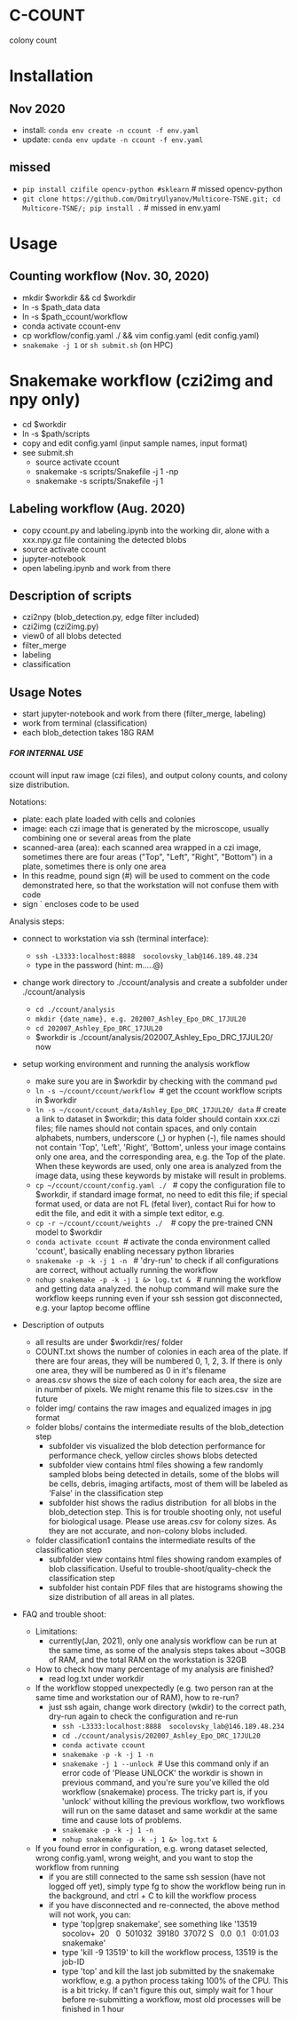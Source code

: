 # C-COUNT
colony count

# Installation
## Nov 2020 
- install: `conda env create -n ccount -f env.yaml`
- update: `conda env update -n ccount -f env.yaml`
## missed
- `pip install czifile opencv-python #sklearn` # missed opencv-python
- `git clone https://github.com/DmitryUlyanov/Multicore-TSNE.git; cd Multicore-TSNE/; pip install .` # missed in env.yaml

# Usage
## Counting workflow (Nov. 30, 2020)
- mkdir $workdir && cd $workdir
- ln -s $path_data data
- ln -s $path_ccount/workflow
- conda activate ccount-env
- cp workflow/config.yaml ./ && vim config.yaml (edit config.yaml)
- `snakemake -j 1` or `sh submit.sh` (on HPC) 

# Snakemake workflow (czi2img and npy only)
- cd $workdir
- ln -s $path/scripts
- copy and edit config.yaml (input sample names, input format)
- see submit.sh
	- source activate ccount
	- snakemake -s scripts/Snakefile  -j 1 -np
	- snakemake -s scripts/Snakefile -j 1

## Labeling workflow (Aug. 2020)
- copy ccount.py and labeling.ipynb into the working dir, alone with a xxx.npy.gz file containing the detected blobs
- source activate ccount
- jupyter-notebook
- open labeling.ipynb and work from there

## Description of scripts
- czi2npy (blob_detection.py, edge filter included)
- czi2img (czi2img.py)
- view0 of all blobs detected
- filter_merge
- labeling
- classification

## Usage Notes
- start jupyter-notebook and work from there (filter_merge, labeling)
- work from terminal (classification)
- each blob_detection takes 18G RAM

##### FOR INTERNAL USE ####
ccount will input raw image (czi files), and output colony counts, and colony size distribution.

Notations:
- plate: each plate loaded with cells and colonies
- image: each czi image that is generated by the microscope, usually combining one or several areas from the plate
- scanned-area (area): each scanned area wrapped in a czi image, sometimes there are four areas ("Top", "Left", "Right", "Bottom") in a plate, sometimes there is only one area
- In this readme, pound sign (#) will be used to comment on the code demonstrated here, so that the workstation will not confuse them with code
- sign ` encloses code to be used

Analysis steps:
- connect to workstation via ssh (terminal interface):
	- `ssh -L3333:localhost:8888  socolovsky_lab@146.189.48.234`
	- type in the password (hint: m.....@)
- change work directory to ./ccount/analysis and create a subfolder under ./ccount/analysis
	- `cd ./ccount/analysis`
	- `mkdir {date_name}, e.g. 202007_Ashley_Epo_DRC_17JUL20`
	- `cd 202007_Ashley_Epo_DRC_17JUL20`
	- $workdir is ./ccount/analysis/202007_Ashley_Epo_DRC_17JUL20/  now
- setup working environment and running the analysis workflow 
	- make sure you are in $workdir by checking with the command `pwd`
	- `ln -s ~/ccount/ccount/workflow`  # get the ccount workflow scripts in $workdir
	- `ln -s ~/ccount/ccount_data/Ashley_Epo_DRC_17JUL20/ data` # create a link to dataset in $workdir; this data folder should contain xxx.czi files; file names should not contain spaces, and only contain alphabets, numbers, underscore (_) or hyphen (-), file names should not contain 'Top', 'Left', 'Right', 'Bottom', unless your image contains only one area, and the corresponding area, e.g. the Top of the plate. When these keywords are used, only one area is analyzed from the image data, using these keywords by mistake will result in problems.
	- `cp ~/ccount/ccount/config.yaml ./ ` # copy the configuration file to $workdir, if standard image format, no need to edit this file; if special format used, or data are not FL (fetal liver), contact Rui for how to edit the file, and edit it with a simple text editor, e.g. 
	- `cp -r ~/ccount/ccount/weights ./ `  # copy the pre-trained CNN model to $workdir
	- `conda activate ccount`  # activate the conda environment called 'ccount', basically enabling necessary python libraries
	- `snakemake -p -k -j 1 -n`   # 'dry-run' to check if all configurations are correct, without actually running the workflow
	- `nohup snakemake -p -k -j 1 &> log.txt & ` # running the workflow and getting data analyzed. the nohup command will make sure the workflow keeps running even if your ssh session got disconnected, e.g. your laptop become offline
- Description of outputs
	- all results are under $workdir/res/ folder
	- COUNT.txt shows the number of colonies in each area of the plate. If there are four areas, they will be numbered 0, 1, 2, 3. If there is only one area, they will be numbered as 0 in it's filename
	- areas.csv shows the size of each colony for each area, the size are in number of pixels. We might rename this file to sizes.csv  in the future
	- folder img/ contains the raw images and equalized images in jpg format
	- folder blobs/ contains the intermediate results of the blob_detection step 
		- subfolder vis visualized the blob detection performance for performance check, yellow circles shows blobs detected
		- subfolder view contains html files showing a few randomly sampled blobs being detected in details, some of the blobs will be cells, debris, imaging artifacts, most of them will be labeled as 'False' in the classification step
		- subfolder hist shows the radius distribution  for all blobs in the blob_detection step. This is for trouble shooting only, not useful for biological usage. Please use areas.csv for colony sizes. As they are not accurate, and non-colony blobs included.
	- folder classification1 contains the intermediate results of the classification step
		- subfolder view contains html files showing random examples of blob classification. Useful to trouble-shoot/quality-check the classification step
		- subfolder hist contain PDF files that are histograms showing the size distribution of all areas in all plates.

- FAQ and trouble shoot:
	- Limitations:
		- currently(Jan, 2021), only one analysis workflow can be run at the same time, as some of the analysis steps takes about ~30GB of RAM, and the total RAM on the workstation is 32GB
	- How to check how many percentage of my analysis are finished?
		- read log.txt under workdir
	- If the workflow stopped unexpectedly (e.g. two person ran at the same time and workstation our of RAM), how to re-run?
		- just ssh again, change work directory (wkdir) to the correct path, dry-run again to check the configuration and re-run
			- `ssh -L3333:localhost:8888  socolovsky_lab@146.189.48.234`
			- `cd ./ccount/analysis/202007_Ashley_Epo_DRC_17JUL20`
			- `conda activate ccount`
			- `snakemake -p -k -j 1 -n  `
			- `snakemake -j 1 --unlock`  # Use this command only if an error code of 'Please UNLOCK' the workdir is shown in previous command, and you're sure you've killed the old workflow (snakemake) process. The tricky part is, if you 'unlock' without killing the previous workflow, two workflows will run on the same dataset and same workdir at the same time and cause lots of problems. 
			- `snakemake -p -k -j 1 -n`
			- `nohup snakemake -p -k -j 1 &> log.txt &`
	- If you found error in configuration, e.g. wrong dataset selected, wrong config.yaml, wrong weight, and you want to stop the workflow from running
		- if you are still connected to the same ssh session (have not logged off yet), simply type fg to show the workflow being run in the background, and ctrl + C to kill the workflow process 
		- if you have disconnected and re-connected, the above method will not work, you can: 
			- type 'top|grep snakemake', see something like '13519 socolov+  20   0  501032  39180  37072 S   0.0  0.1   0:01.03 snakemake'
			- type 'kill -9 13519' to kill the workflow process, 13519 is the job-ID
			- type 'top' and kill the last job submitted by the snakemake workflow, e.g. a python process taking 100% of the CPU. This is a bit tricky. If can't figure this out, simply wait for 1 hour before re-submitting a workflow, most old processes will be finished in 1 hour

